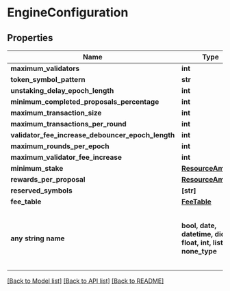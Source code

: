 # EngineConfiguration


## Properties
Name | Type | Description | Notes
------------ | ------------- | ------------- | -------------
**maximum_validators** | **int** |  | 
**token_symbol_pattern** | **str** |  | 
**unstaking_delay_epoch_length** | **int** |  | 
**minimum_completed_proposals_percentage** | **int** |  | 
**maximum_transaction_size** | **int** |  | 
**maximum_transactions_per_round** | **int** |  | 
**validator_fee_increase_debouncer_epoch_length** | **int** |  | 
**maximum_rounds_per_epoch** | **int** |  | 
**maximum_validator_fee_increase** | **int** |  | 
**minimum_stake** | [**ResourceAmount**](ResourceAmount.md) |  | 
**rewards_per_proposal** | [**ResourceAmount**](ResourceAmount.md) |  | 
**reserved_symbols** | **[str]** |  | 
**fee_table** | [**FeeTable**](FeeTable.md) |  | 
**any string name** | **bool, date, datetime, dict, float, int, list, str, none_type** | any string name can be used but the value must be the correct type | [optional]

[[Back to Model list]](../README.md#documentation-for-models) [[Back to API list]](../README.md#documentation-for-api-endpoints) [[Back to README]](../README.md)


